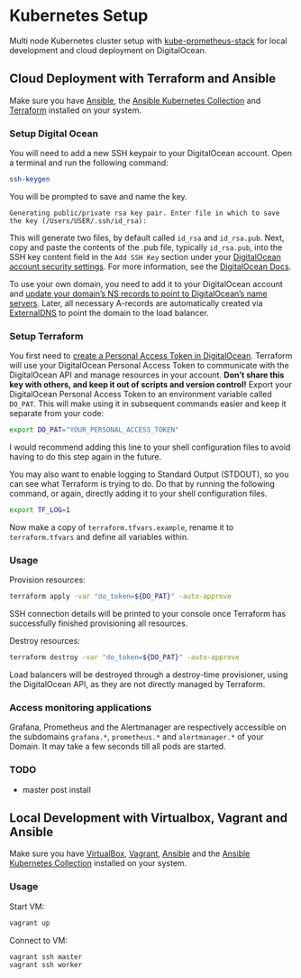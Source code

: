 # Kubernetes Setup

Multi node Kubernetes cluster setup with [kube-prometheus-stack](https://github.com/prometheus-operator/kube-prometheus) for local development and cloud deployment on DigitalOcean.

## Cloud Deployment with Terraform and Ansible

Make sure you have [Ansible](https://docs.ansible.com/ansible/latest/installation_guide/intro_installation.html), the [Ansible Kubernetes Collection](https://galaxy.ansible.com/community/kubernetes) and [Terraform](https://learn.hashicorp.com/tutorials/terraform/install-cli) installed on your system.

### Setup Digital Ocean

You will need to add a new SSH keypair to your DigitalOcean account. Open a terminal and run the following command:

```sh
ssh-keygen
```

You will be prompted to save and name the key.

```
Generating public/private rsa key pair. Enter file in which to save the key (/Users/USER/.ssh/id_rsa):
```

This will generate two files, by default called `id_rsa` and `id_rsa.pub`. Next, copy and paste the contents of the .pub file, typically `id_rsa.pub`, into the SSH key content field in the `Add SSH Key` section under your [DigitalOcean account security settings](https://cloud.digitalocean.com/account/security). For more information, see the [DigitalOcean Docs](https://docs.digitalocean.com/products/droplets/how-to/add-ssh-keys/to-account/).

To use your own domain, you need to add it to your DigitalOcean account and [update your domain’s NS records to point to DigitalOcean’s name servers](https://www.digitalocean.com/community/tutorials/how-to-point-to-digitalocean-nameservers-from-common-domain-registrars). Later, all necessary A-records are automatically created via [ExternalDNS](https://github.com/kubernetes-sigs/external-dns) to point the domain to the load balancer.

### Setup Terraform

You first need to [create a Personal Access Token in DigitalOcean](https://docs.digitalocean.com/reference/api/create-personal-access-token/). Terraform will use your DigitalOcean Personal Access Token to communicate with the DigitalOcean API and manage resources in your account. **Don’t share this key with others, and keep it out of scripts and version control!** Export your DigitalOcean Personal Access Token to an environment variable called `DO_PAT`. This will make using it in subsequent commands easier and keep it separate from your code:

```sh
export DO_PAT="YOUR_PERSONAL_ACCESS_TOKEN"
```

I would recommend adding this line to your shell configuration files to avoid having to do this step again in the future.

You may also want to enable logging to Standard Output (STDOUT), so you can see what Terraform is trying to do. Do that by running the following command, or again, directly adding it to your shell configuration files.

```sh
export TF_LOG=1
```

Now make a copy of `terraform.tfvars.example`, rename it to `terraform.tfvars` and define all variables within.

### Usage

Provision resources:

```sh
terraform apply -var "do_token=${DO_PAT}" -auto-approve
```

SSH connection details will be printed to your console once Terraform has successfully finished provisioning all resources.

Destroy resources:

```sh
terraform destroy -var "do_token=${DO_PAT}" -auto-approve
```

Load balancers will be destroyed through a destroy-time provisioner, using the DigitalOcean API, as they are not directly managed by Terraform.

### Access monitoring applications

Grafana, Prometheus and the Alertmanager are respectively accessible on the subdomains `grafana.*`, `prometheus.*` and `alertmanager.*` of your Domain. It may take a few seconds till all pods are started.

### TODO

- master post install

## Local Development with Virtualbox, Vagrant and Ansible

Make sure you have [VirtualBox](https://www.virtualbox.org/), [Vagrant](https://www.vagrantup.com/docs/installation), [Ansible](https://docs.ansible.com/ansible/latest/installation_guide/intro_installation.html) and the [Ansible Kubernetes Collection](https://galaxy.ansible.com/community/kubernetes) installed on your system.

### Usage

Start VM:

```sh
vagrant up
```

Connect to VM:

```sh
vagrant ssh master
vagrant ssh worker
```
